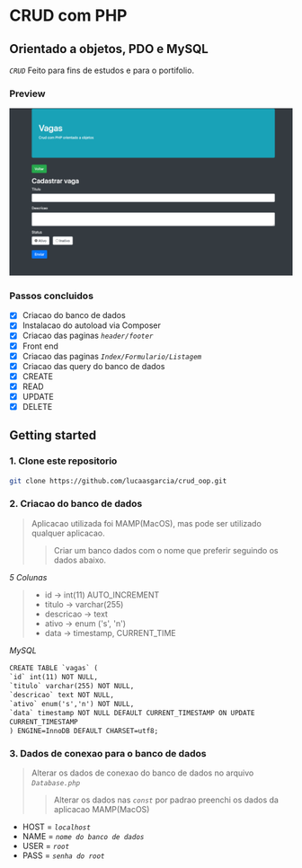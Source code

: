 # CRUD com PHP

## Orientado a objetos, PDO e MySQL

*`CRUD`* Feito para fins de estudos e para o portifolio.

### Preview
![preview](/public/images/preview.png "Imagem de Preview")

### Passos concluidos

- [x] Criacao do banco de dados
- [x] Instalacao do autoload via Composer
- [x] Criacao das paginas *`header/footer`*
- [x] Front end 
- [x] Criacao das paginas *`Index/Formulario/Listagem`* 
- [x] Criacao das query do banco de dados
- [x] CREATE
- [x] READ
- [x] UPDATE
- [x] DELETE

## Getting started

### 1. Clone este repositorio

```bash
git clone https://github.com/lucaasgarcia/crud_oop.git
```

### 2. Criacao do banco de dados

>Aplicacao utilizada foi MAMP(MacOS), mas pode ser utilizado 
qualquer aplicacao.
>
>>Criar um banco dados com o nome que preferir seguindo os dados abaixo.

*5 Colunas*

>* id -> int(11) AUTO_INCREMENT
>* titulo -> varchar(255)
>* descricao -> text
>* ativo -> enum ('s', 'n')
>* data -> timestamp, CURRENT_TIME


*MySQL*
```
CREATE TABLE `vagas` (
`id` int(11) NOT NULL,
`titulo` varchar(255) NOT NULL,
`descricao` text NOT NULL,
`ativo` enum('s','n') NOT NULL,
`data` timestamp NOT NULL DEFAULT CURRENT_TIMESTAMP ON UPDATE CURRENT_TIMESTAMP
) ENGINE=InnoDB DEFAULT CHARSET=utf8;
```

### 3. Dados de conexao para o banco de dados

>Alterar os dados de conexao do banco de dados no arquivo *`Database.php`*
>
>>Alterar os dados nas *`const`* por padrao preenchi os dados da aplicacao MAMP(MacOS)<br>

 * HOST = *`localhost`*
 * NAME = *`nome do banco de dados`*
 * USER = *`root`*
 * PASS = *`senha do root`*



